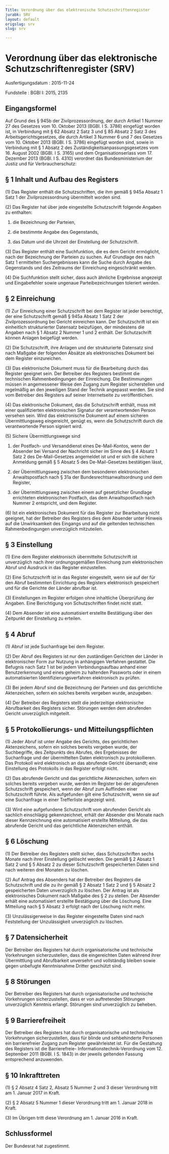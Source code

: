 ```yaml
---
Title: Verordnung über das elektronische Schutzschriftenregister
jurabk: SRV
layout: default
origslug: srv
slug: srv

---
```


# Verordnung über das elektronische Schutzschriftenregister (SRV)

Ausfertigungsdatum
:   2015-11-24

Fundstelle
:   BGBl I: 2015, 2135


## Eingangsformel

Auf Grund des § 945b der Zivilprozessordnung, der durch Artikel 1
Nummer 27 des Gesetzes vom 10. Oktober 2013 (BGBl. I S. 3786)
eingefügt worden ist, in Verbindung mit § 62 Absatz 2 Satz 3 und § 85
Absatz 2 Satz 3 des Arbeitsgerichtsgesetzes, die durch Artikel 3
Nummer 6 und 7 des Gesetzes vom 10. Oktober 2013 (BGBl. I S. 3786)
eingefügt worden sind, sowie in Verbindung mit § 1 Absatz 2 des
Zuständigkeitsanpassungsgesetzes vom 16. August 2002 (BGBl. I S. 3165)
und dem Organisationserlass vom 17. Dezember 2013 (BGBl. I S. 4310)
verordnet das Bundesministerium der Justiz und für Verbraucherschutz:


## § 1 Inhalt und Aufbau des Registers

(1) Das Register enthält die Schutzschriften, die ihm gemäß § 945a
Absatz 1 Satz 1 der Zivilprozessordnung übermittelt worden sind.

(2) Das Register hat über jede eingestellte Schutzschrift folgende
Angaben zu enthalten:

1.  die Bezeichnung der Parteien,


2.  die bestimmte Angabe des Gegenstands,


3.  das Datum und die Uhrzeit der Einstellung der Schutzschrift.




(3) Das Register enthält eine Suchfunktion, die es dem Gericht
ermöglicht, nach der Bezeichnung der Parteien zu suchen. Auf Grundlage
des nach Satz 1 ermittelten Suchergebnisses kann die Suche durch
Angabe des Gegenstands und des Zeitraums der Einreichung eingeschränkt
werden.

(4) Die Suchfunktion stellt sicher, dass auch ähnliche Ergebnisse
angezeigt und Eingabefehler sowie ungenaue Parteibezeichnungen
toleriert werden.


## § 2 Einreichung

(1) Zur Einreichung einer Schutzschrift bei dem Register ist jeder
berechtigt, der eine Schutzschrift gemäß § 945a Absatz 1 Satz 2 der
Zivilprozessordnung bei Gericht einreichen kann. Der Schutzschrift ist
ein einheitlich strukturierter Datensatz beizufügen, der mindestens
die Angaben nach § 1 Absatz 2 Nummer 1 und 2 enthält. Der
Schutzschrift können Anlagen beigefügt werden.

(2) Die Schutzschrift, ihre Anlagen und der strukturierte Datensatz
sind nach Maßgabe der folgenden Absätze als elektronisches Dokument
bei dem Register einzureichen.

(3) Das elektronische Dokument muss für die Bearbeitung durch das
Register geeignet sein. Der Betreiber des Registers bestimmt die
technischen Rahmenbedingungen der Einreichung. Die Bestimmungen müssen
in angemessener Weise den Zugang zum Register sicherstellen und
regelmäßig an den jeweiligen Stand der Technik angepasst werden. Sie
sind vom Betreiber des Registers auf seiner Internetseite zu
veröffentlichen.

(4) Das elektronische Dokument, das die Schutzschrift enthält, muss
mit einer qualifizierten elektronischen Signatur der verantwortenden
Person versehen sein. Wird das elektronische Dokument auf einem
sicheren Übermittlungsweg eingereicht, genügt es, wenn die
Schutzschrift durch die verantwortende Person signiert wird.

(5) Sichere Übermittlungswege sind

1.  der Postfach- und Versanddienst eines De-Mail-Kontos, wenn der
    Absender bei Versand der Nachricht sicher im Sinne des § 4 Absatz 1
    Satz 2 des
    De-Mail-Gesetzes angemeldet ist und er sich die sichere Anmeldung
    gemäß § 5 Absatz 5 des
    De-Mail-Gesetzes bestätigen lässt,


2.  der Übermittlungsweg zwischen dem besonderen elektronischen
    Anwaltspostfach nach § 31a der Bundesrechtsanwaltsordnung und dem
    Register,


3.  der Übermittlungsweg zwischen einem auf gesetzlicher Grundlage
    errichteten elektronischen Postfach, das dem Anwaltspostfach nach
    Nummer 2 entspricht, und dem Register.




(6) Ist ein elektronisches Dokument für das Register zur Bearbeitung
nicht geeignet, hat der Betreiber des Registers dies dem Absender
unter Hinweis auf die Unwirksamkeit des Eingangs und auf die geltenden
technischen Rahmenbedingungen unverzüglich mitzuteilen.


## § 3 Einstellung

(1) Eine dem Register elektronisch übermittelte Schutzschrift ist
unverzüglich nach ihrer ordnungsgemäßen Einreichung zum elektronischen
Abruf und Ausdruck in das Register einzustellen.

(2) Eine Schutzschrift ist in das Register eingestellt, wenn sie auf
der für den Abruf bestimmten Einrichtung des Registers elektronisch
gespeichert und für die Gerichte der Länder abrufbar ist.

(3) Einstellungen im Register erfolgen ohne inhaltliche Überprüfung
der Angaben. Eine Berichtigung von Schutzschriften findet nicht statt.

(4) Dem Absender ist eine automatisiert erstellte Bestätigung über den
Zeitpunkt der Einstellung zu erteilen.


## § 4 Abruf

(1) Abruf ist jede Suchanfrage bei dem Register.

(2) Der Abruf des Registers ist nur den zuständigen Gerichten der
Länder in elektronischer Form zur Nutzung in anhängigen Verfahren
gestattet. Die Befugnis nach Satz 1 ist bei jedem Verbindungsaufbau
anhand einer Benutzerkennung und eines geheim zu haltenden Passworts
oder in einem automatisierten Identifizierungsverfahren elektronisch
zu prüfen.

(3) Bei jedem Abruf sind die Bezeichnung der Parteien und das
gerichtliche Aktenzeichen, sofern ein solches bereits vergeben wurde,
anzugeben.

(4) Der Betreiber des Registers stellt die jederzeitige elektronische
Abrufbarkeit des Registers sicher. Störungen werden dem abrufenden
Gericht unverzüglich mitgeteilt.


## § 5 Protokollierungs- und Mitteilungspflichten

(1) Jeder Abruf ist unter Angabe des Gerichts, des gerichtlichen
Aktenzeichens, sofern ein solches bereits vergeben wurde, der
Suchbegriffe, des Zeitpunkts des Abrufes, des Ergebnisses der
Suchanfrage und der übermittelten Daten elektronisch zu
protokollieren. Das Protokoll wird elektronisch an das abrufende
Gericht übersandt; eine Einstellung des Protokolls in das Register
erfolgt nicht.

(2) Das abrufende Gericht und das gerichtliche Aktenzeichen, sofern
ein solches bereits vergeben wurde, werden im Register bei der
abgerufenen Schutzschrift gespeichert, wenn der Abruf zum Auffinden
einer Schutzschrift führte. Als aufgefunden gilt eine Schutzschrift,
wenn sie auf eine Suchanfrage in einer Trefferliste angezeigt wird.

(3) Wird eine aufgefundene Schutzschrift vom abrufenden Gericht als
sachlich einschlägig gekennzeichnet, erhält der Absender drei Monate
nach dieser Kennzeichnung eine automatisiert erstellte Mitteilung, die
das abrufende Gericht und das gerichtliche Aktenzeichen enthält.


## § 6 Löschung

(1) Der Betreiber des Registers stellt sicher, dass Schutzschriften
sechs Monate nach ihrer Einstellung gelöscht werden. Die gemäß § 2
Absatz 1 Satz 2 und § 5 Absatz 2 zu dieser Schutzschrift gespeicherten
Daten sind nach weiteren drei Monaten zu löschen.

(2) Auf Antrag des Absenders hat der Betreiber des Registers die
Schutzschrift und die zu ihr gemäß § 2 Absatz 1 Satz 2 und § 5 Absatz
2 gespeicherten Daten unverzüglich zu löschen. Der Antrag ist als
elektronisches Dokument nach Maßgabe des § 2 zu stellen. Der Absender
erhält eine automatisiert erstellte Bestätigung über die Löschung.
Eine Mitteilung nach § 5 Absatz 3 erfolgt nach der Löschung nicht
mehr.

(3) Unzulässigerweise in das Register eingestellte Daten sind nach
Feststellung der Unzulässigkeit unverzüglich zu löschen.


## § 7 Datensicherheit

Der Betreiber des Registers hat durch organisatorische und technische
Vorkehrungen sicherzustellen, dass die eingereichten Daten während
ihrer Übermittlung und Abrufbarkeit unversehrt und vollständig bleiben
sowie gegen unbefugte Kenntnisnahme Dritter geschützt sind.


## § 8 Störungen

Der Betreiber des Registers hat durch organisatorische und technische
Vorkehrungen sicherzustellen, dass er von auftretenden Störungen
unverzüglich Kenntnis erlangt. Störungen sind unverzüglich zu beheben.


## § 9 Barrierefreiheit

Der Betreiber des Registers hat durch organisatorische und technische
Vorkehrungen sicherzustellen, dass für blinde und sehbehinderte
Personen ein barrierefreier Zugang zum Register gewährleistet ist. Für
die Gestaltung des Registers ist die Barrierefreie-
Informationstechnik-Verordnung vom 12. September 2011 (BGBl. I S.
1843) in der jeweils geltenden Fassung entsprechend anzuwenden.


## § 10 Inkrafttreten

(1) § 2 Absatz 4 Satz 2, Absatz 5 Nummer 2 und 3 dieser Verordnung
tritt am 1. Januar 2017 in Kraft.

(2) § 2 Absatz 5 Nummer 1 dieser Verordnung tritt am 1. Januar 2018 in
Kraft.

(3) Im Übrigen tritt diese Verordnung am 1. Januar 2016 in Kraft.


## Schlussformel

Der Bundesrat hat zugestimmt.

